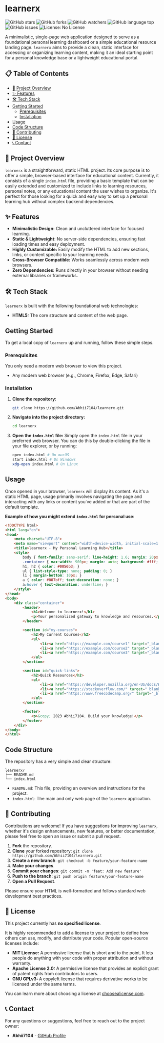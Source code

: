 # learnerx

![GitHub stars](https://img.shields.io/github/stars/Abhii7104/learnerx?style=flat-square&color=blue)
![GitHub forks](https://img.shields.io/github/forks/Abhii7104/learnerx?style=flat-square&color=blue)
![GitHub watchers](https://img.shields.io/github/watchers/Abhii7104/learnerx?style=flat-square&color=blue)
![GitHub language top](https://img.shields.io/github/languages/top/Abhii7104/learnerx?style=flat-square&color=blue)
![GitHub issues](https://img.shields.io/github/issues/Abhii7104/learnerx?style=flat-square&color=blue)
![License: No License](https://img.shields.io/badge/License-No%20License-red?style=flat-square)

A minimalistic, single-page web application designed to serve as a foundational personal learning dashboard or a simple educational resource landing page. `learnerx` aims to provide a clean, static interface for accessing or organizing learning content, making it an ideal starting point for a personal knowledge base or a lightweight educational portal.

## 📋 Table of Contents

-   [🚀 Project Overview](#-project-overview)
-   [✨ Features](#-features)
-   [🛠️ Tech Stack](#%EF%B8%8F-tech-stack)
-   [Getting Started](#getting-started)
    -   [Prerequisites](#prerequisites)
    -   [Installation](#installation)
-   [Usage](#usage)
-   [Code Structure](#code-structure)
-   [🤝 Contributing](#-contributing)
-   [📄 License](#-license)
-   [📞 Contact](#-contact)

## 🚀 Project Overview

`learnerx` is a straightforward, static HTML project. Its core purpose is to offer a simple, browser-based interface for educational content. Currently, it consists of a single `index.html` file, providing a basic template that can be easily extended and customized to include links to learning resources, personal notes, or any educational content the user wishes to organize. It's perfect for those looking for a quick and easy way to set up a personal learning hub without complex backend dependencies.

## ✨ Features

-   **Minimalistic Design:** Clean and uncluttered interface for focused learning.
-   **Static & Lightweight:** No server-side dependencies, ensuring fast loading times and easy deployment.
-   **Highly Customizable:** Easily modify the HTML to add new sections, links, or content specific to your learning needs.
-   **Cross-Browser Compatible:** Works seamlessly across modern web browsers.
-   **Zero Dependencies:** Runs directly in your browser without needing external libraries or frameworks.

## 🛠️ Tech Stack

`learnerx` is built with the following foundational web technologies:

-   **HTML5:** The core structure and content of the web page.

## Getting Started

To get a local copy of `learnerx` up and running, follow these simple steps.

### Prerequisites

You only need a modern web browser to view this project.
-   Any modern web browser (e.g., Chrome, Firefox, Edge, Safari)

### Installation

1.  **Clone the repository:**
    ```bash
    git clone https://github.com/Abhii7104/learnerx.git
    ```
2.  **Navigate into the project directory:**
    ```bash
    cd learnerx
    ```
3.  **Open the `index.html` file:**
    Simply open the `index.html` file in your preferred web browser. You can do this by double-clicking the file in your file explorer, or by running:
    ```bash
    open index.html # On macOS
    start index.html # On Windows
    xdg-open index.html # On Linux
    ```

## Usage

Once opened in your browser, `learnerx` will display its content. As it's a static HTML page, usage primarily involves navigating the page and interacting with any links or content you've added or that are part of the default template.

**Example of how you might extend `index.html` for personal use:**

```html
<!DOCTYPE html>
<html lang="en">
<head>
    <meta charset="UTF-8">
    <meta name="viewport" content="width=device-width, initial-scale=1.0">
    <title>learnerx - My Personal Learning Hub</title>
    <style>
        body { font-family: sans-serif; line-height: 1.6; margin: 20px; background-color: #f4f4f4; color: #333; }
        .container { max-width: 900px; margin: auto; background: #fff; padding: 20px; border-radius: 8px; box-shadow: 0 2px 4px rgba(0,0,0,0.1); }
        h1, h2 { color: #0056b3; }
        ul { list-style-type: none; padding: 0; }
        li { margin-bottom: 10px; }
        a { color: #007bff; text-decoration: none; }
        a:hover { text-decoration: underline; }
    </style>
</head>
<body>
    <div class="container">
        <header>
            <h1>Welcome to learnerx!</h1>
            <p>Your personalized gateway to knowledge and resources.</p>
        </header>

        <section id="my-courses">
            <h2>My Current Courses</h2>
            <ul>
                <li><a href="https://example.com/course1" target="_blank">Introduction to Web Development</a></li>
                <li><a href="https://example.com/course2" target="_blank">Data Science Fundamentals</a></li>
                <li><a href="https://example.com/course3" target="_blank">Advanced JavaScript Concepts</a></li>
            </ul>
        </section>

        <section id="quick-links">
            <h2>Quick Resources</h2>
            <ul>
                <li><a href="https://developer.mozilla.org/en-US/docs/Web" target="_blank">MDN Web Docs</a></li>
                <li><a href="https://stackoverflow.com/" target="_blank">Stack Overflow</a></li>
                <li><a href="https://www.freecodecamp.org/" target="_blank">freeCodeCamp</a></li>
            </ul>
        </section>

        <footer>
            <p>&copy; 2023 Abhii7104. Build your knowledge!</p>
        </footer>
    </div>
</body>
</html>
```

## Code Structure

The repository has a very simple and clear structure:

```
learnerx/
├── README.md
└── index.html
```

-   `README.md`: This file, providing an overview and instructions for the project.
-   `index.html`: The main and only web page of the `learnerx` application.

## 🤝 Contributing

Contributions are welcome! If you have suggestions for improving `learnerx`, whether it's design enhancements, new features, or better documentation, please feel free to open an issue or submit a pull request.

1.  **Fork** the repository.
2.  **Clone** your forked repository: `git clone https://github.com/Abhii7104/learnerx.git`
3.  **Create a new branch**: `git checkout -b feature/your-feature-name`
4.  **Make your changes**.
5.  **Commit your changes**: `git commit -m 'feat: Add new feature'`
6.  **Push to the branch**: `git push origin feature/your-feature-name`
7.  **Open a Pull Request**.

Please ensure your HTML is well-formatted and follows standard web development best practices.

## 📄 License

This project currently has **no specified license**.

It is highly recommended to add a license to your project to define how others can use, modify, and distribute your code. Popular open-source licenses include:

-   **MIT License:** A permissive license that is short and to the point. It lets people do anything with your code with proper attribution and without warranty.
-   **Apache License 2.0:** A permissive license that provides an explicit grant of patent rights from contributors to users.
-   **GNU GPLv3:** A copyleft license that requires derivative works to be licensed under the same terms.

You can learn more about choosing a license at [choosealicense.com](https://choosealicense.com/).

## 📞 Contact

For any questions or suggestions, feel free to reach out to the project owner:

-   **Abhii7104** - [GitHub Profile](https://github.com/Abhii7104)
